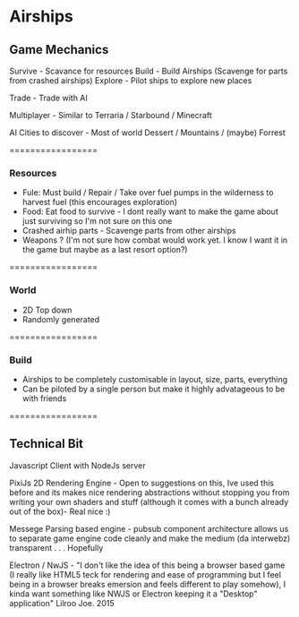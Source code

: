 # Airships

## Game Mechanics

Survive - Scavance for resources
Build - Build Airships (Scavenge for parts from crashed airships)
Explore - Pilot ships to explore new places

Trade - Trade with AI 

Multiplayer - Similar to Terraria / Starbound / Minecraft

AI Cities to discover - Most of world Dessert / Mountains / (maybe) Forrest

=================

### Resources

- Fule: Must build / Repair / Take over fuel pumps in the wilderness to harvest fuel (this encourages exploration)
- Food: Eat food to survive - I dont really want to make the game about just surviving so I'm not sure on this one
- Crashed airhip parts - Scavenge parts from other airships
- Weapons ? (I'm not sure how combat would work yet. I know I want it in the game but maybe as a last resort option?)

=================

### World

- 2D Top down
- Randomly generated

=================

### Build

- Airships to be completely customisable in layout, size, parts, everything
- Can be piloted by a single person but make it highly advatageous to be with friends

=================

## Technical Bit

Javascript Client with NodeJs server

PixiJs 2D Rendering Engine - Open to suggestions on this, Ive used this before and its makes nice rendering abstractions without
stopping you from writing your own shaders and stuff (although it comes with a bunch already out of the box)- Real nice :)

Messege Parsing based engine - pubsub component architecture allows us to separate game engine code cleanly and make
							   the medium (da interwebz) transparent . . . Hopefully

Electron / NwJS - "I don't like the idea of this being a browser based game (I really like HTML5 teck for rendering and ease of programming
but I feel being in a browser breaks emersion and feels different to play somehow), I kinda want something like NWJS or 
Electron keeping it a "Desktop" application" Lilroo Joe. 2015
